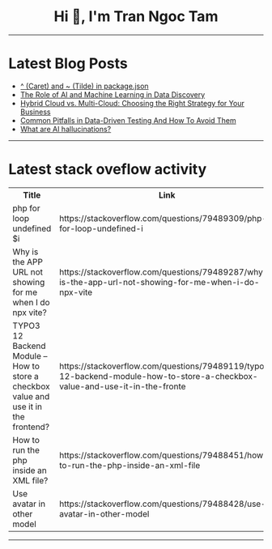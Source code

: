 <h1 align="center">Hi 👋, I'm Tran Ngoc Tam</h1>

---

# Latest Blog Posts 
<!-- BLOG-POST-LIST:START -->
- [^ &lpar;Caret&rpar; and ~ &lpar;Tilde&rpar; in package.json](https://dev.to/the-vs/-and-in-packagejson-p64)
- [The Role of AI and Machine Learning in Data Discovery](https://dev.to/henry_29970f849a925d6a300/the-role-of-ai-and-machine-learning-in-data-discovery-c88)
- [Hybrid Cloud vs. Multi-Cloud: Choosing the Right Strategy for Your Business](https://dev.to/hrtech/hybrid-cloud-vs-multi-cloud-choosing-the-right-strategy-for-your-business-2806)
- [Common Pitfalls in Data-Driven Testing And How To Avoid Them](https://dev.to/abhayit2000/common-pitfalls-in-data-driven-testing-and-how-to-avoid-them-4ch2)
- [What are AI hallucinations?](https://dev.to/e77/what-are-ai-hallucinations-2oo8)
<!-- BLOG-POST-LIST:END -->

---

# Latest stack oveflow activity
<table>
  <tr><th>Title</th><th>Link</th></tr>
  <!-- STACKOVERFLOW:START --><tr><td>php for loop undefined $i</td><td>https://stackoverflow.com/questions/79489309/php-for-loop-undefined-i</td></tr><tr><td>Why is the APP URL not showing for me when I do npx vite?</td><td>https://stackoverflow.com/questions/79489287/why-is-the-app-url-not-showing-for-me-when-i-do-npx-vite</td></tr><tr><td>TYPO3 12 Backend Module – How to store a checkbox value and use it in the frontend?</td><td>https://stackoverflow.com/questions/79489119/typo3-12-backend-module-how-to-store-a-checkbox-value-and-use-it-in-the-fronte</td></tr><tr><td>How to run the php inside an XML file?</td><td>https://stackoverflow.com/questions/79488451/how-to-run-the-php-inside-an-xml-file</td></tr><tr><td>Use avatar in other model</td><td>https://stackoverflow.com/questions/79488428/use-avatar-in-other-model</td></tr><!-- STACKOVERFLOW:END -->
</table>

---


